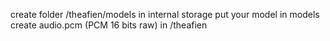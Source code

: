 create folder /theafien/models in internal storage
put your model in models
create audio.pcm (PCM 16 bits raw) in /theafien